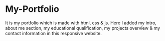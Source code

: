 # My-Portfolio
It is my portfolio which is made with html, css &amp; js. Here I added my intro, about me section, my educational qualification, my projects overview &amp; my contact information in this responsive website.
